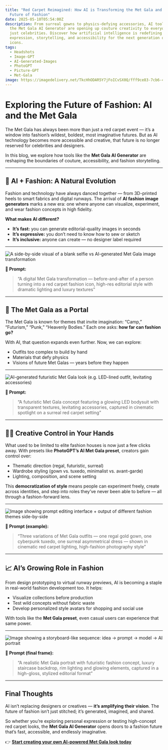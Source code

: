 ```yaml
---
title: "Red Carpet Reimagined: How AI is Transforming the Met Gala and the
  Future of Fashion"
date: 2025-05-10T05:54:00Z
description: From surreal gowns to physics-defying accessories, AI tools like
  the Met Gala AI Generator are opening up couture creativity to everyone — not
  just celebrities. Discover how artificial intelligence is redefining fashion
  expression, storytelling, and accessibility for the next generation of style
  icons.
tags:
  - Headshots
  - Image-GPT
  - AI-Generated-Images
  - PhotoGPT
  - Picture-GPT
  - Met-Gala
image: https://imagedelivery.net/TkcHhODAR5Y7jFoICvSX0Q/fff9ce83-7cb6-4458-1166-48a8328d3200/q=100
---
```

# Exploring the Future of Fashion: AI and the Met Gala

The Met Gala has always been more than just a red carpet event — it’s a window into fashion’s wildest, boldest, most imaginative futures. But as AI technology becomes more accessible and creative, that future is no longer reserved for celebrities and designers.

In this blog, we explore how tools like the **Met Gala AI Generator** are reshaping the boundaries of couture, accessibility, and fashion storytelling.

---

## 🧬 AI + Fashion: A Natural Evolution

Fashion and technology have always danced together — from 3D-printed heels to smart fabrics and digital runways. The arrival of **AI fashion image generators** marks a new era: one where anyone can visualize, experiment, and wear fashion concepts in high fidelity.

**What makes AI different?**

- **It’s fast:** you can generate editorial-quality images in seconds  
- **It’s expressive:** you don’t need to know how to sew or sketch  
- **It’s inclusive:** anyone can create — no designer label required

---
 
![*A side-by-side visual of a blank selfie vs AI-generated Met Gala image transformation*](https://imagedelivery.net/TkcHhODAR5Y7jFoICvSX0Q/4562d67c-a725-44be-4034-9ea7c210c500/q=100)

**🧾 Prompt:**  
> “A digital Met Gala transformation — before-and-after of a person turning into a red carpet fashion icon, high-res editorial style with dramatic lighting and luxury textures”

---

## 🚪 The Met Gala as a Portal

The Met Gala is known for themes that invite imagination: “Camp,” “Futurism,” “Punk,” “Heavenly Bodies.” Each one asks: **how far can fashion go?**

With AI, that question expands even further. Now, we can explore:

- Outfits too complex to build by hand  
- Materials that defy physics  
- Visions of future Met Galas — years before they happen  

---


![*AI-generated futuristic Met Gala look (e.g. LED-lined outfit, levitating accessories)*](https://imagedelivery.net/TkcHhODAR5Y7jFoICvSX0Q/4a2a777d-5eec-4441-4fe1-b22149d64800/q=100)

**🧾 Prompt:**  
> “A futuristic Met Gala concept featuring a glowing LED bodysuit with transparent textures, levitating accessories, captured in cinematic spotlight on a surreal red carpet setting”

---

## 🧑‍🎨 Creative Control in Your Hands

What used to be limited to elite fashion houses is now just a few clicks away. With presets like **PhotoGPT’s AI Met Gala preset**, creators gain control over:

- Thematic direction (regal, futuristic, surreal)  
- Wardrobe styling (gown vs. tuxedo, minimalist vs. avant-garde)  
- Lighting, composition, and scene setting  

This **democratization of style** means people can experiment freely, create across identities, and step into roles they’ve never been able to before — all through a fashion-forward lens.

---

![*Image showing prompt editing interface + output of different fashion themes side-by-side*](https://imagedelivery.net/TkcHhODAR5Y7jFoICvSX0Q/4e7795df-9a3c-4be3-0000-f67e354b0400/q=100)

**🧾 Prompt (example):**  
> “Three variations of Met Gala outfits — one regal gold gown, one cyberpunk tuxedo, one surreal asymmetrical dress — shown in cinematic red carpet lighting, high-fashion photography style”

---

## 📈 AI’s Growing Role in Fashion

From design prototyping to virtual runway previews, AI is becoming a staple in real-world fashion development too. It helps:

- Visualize collections before production  
- Test wild concepts without fabric waste  
- Develop personalized style avatars for shopping and social use  

With tools like the **Met Gala preset**, even casual users can experience that same power.

---

![*Image showing a storyboard-like sequence: idea → prompt → model → AI portrait*](https://imagedelivery.net/TkcHhODAR5Y7jFoICvSX0Q/31bf0a9e-5e25-4b99-0010-2327295d3700/q=100)

**🧾 Prompt (final frame):**  
> “A realistic Met Gala portrait with futuristic fashion concept, luxury staircase backdrop, rim lighting and glowing elements, captured in a high-gloss, stylized editorial format”

---

## Final Thoughts

AI isn’t replacing designers or creatives — **it’s amplifying their vision**. The future of fashion isn’t just stitched; it’s generated, imagined, and shared.

So whether you’re exploring personal expression or testing high-concept red carpet looks, the **Met Gala AI Generator** opens doors to a fashion future that’s fast, accessible, and endlessly imaginative.

👉 [**Start creating your own AI-powered Met Gala look today**](https://www.photogptai.com/presets/met_gala)
